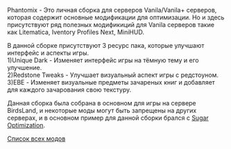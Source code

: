 Phantomix - Это личная сборка для серверов Vanila/Vanila+ серверов, которая содержит основные модификации для оптимизации. Но и здесь присутствуют ряд полезных модификиций для Vanila серверов такие как Litematica, Iventory Profiles Next, MiniHUD.

В данной сборке присутствуют 3 ресурс пака, которые улучшают интерфейс и аспекты игры.  
1)Unique Dark - Изменяет интерфейс игры на тёмную тему и его улучшение.  
2)Redstone Tweaks - Улучшает визуальный аспект игры с редстоуном.  
3)EBE - Изменяет визуальные предметы зачареных книг и добавляет для каждого зачарования свою текстуру.

Данная сборка была собрана в основном для игры на сервере BirdsLand, и некоторые моды могут быть запрещены на других серверах, и в основном пример для данной сборки брался с  [Sugar Optimization](https://modrinth.com/modpack/sugar).

[Список всех модов](https://github.com/FaNToMaSikkk/Phantomix/tree/d16e0a256d5ed115b0d8f555b7778cdd0a70d175/1.20.1/mods)

